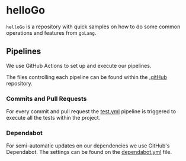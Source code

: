 # helloGo

`helloGo` is a repository with quick samples on how to do some common operations and features from `goLang`.

## Pipelines

We use GitHub Actions to set up and execute our pipelines.

The files controlling each pipeline can be found within the [.gitHub](./.github) repository.

### Commits and Pull Requests

For every commit and pull request the [test.yml](./.github/workflows/test.yml) pipeline is triggered to execute all the
tests within the project.

### Dependabot

For semi-automatic updates on our dependencies we use GitHub's Dependabot. The settings can be found on
the [dependabot.yml](./.github/dependabot.yml) file.
